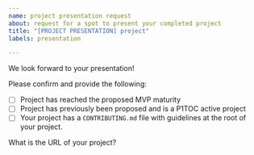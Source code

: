 ```yaml
---
name: project presentation request
about: request for a spot to present your completed project
title: "[PROJECT PRESENTATION] project"
labels: presentation

---
```


We look forward to your presentation!

Please confirm and provide the following:

- [ ] Project has reached the proposed MVP maturity
- [ ] Project has previously been proposed and is a P1TOC active project
- [ ] Your project has a `CONTRIBUTING.md` file with guidelines at the root of your project.

What is the URL of your project?  

